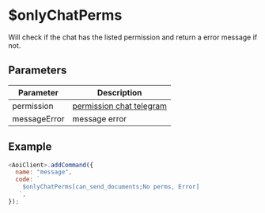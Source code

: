 # $onlyChatPerms

Will check if the chat has the listed permission and return a error message if not.

## Parameters

| Parameter    | Description                                                                    |
| ------------ | ------------------------------------------------------------------------------ |
| permission   | [permission chat telegram](https://core.telegram.org/bots/api#chatpermissions) |
| messageError | message error                                                                  |

## Example

```js
<AoiClient>.addCommand({
  name: "message",
  code: `
    $onlyChatPerms[can_send_documents;No perms, Error]
   `,
});
```
